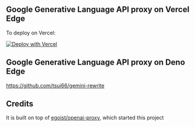 ## Google Generative Language API proxy on Vercel Edge

To deploy on Vercel:

[![Deploy with Vercel](https://vercel.com/button)](https://vercel.com/new/clone?repository-url=https%3A%2F%2Fgithub.com%2Ftsui66%2Fgemini-rewrite-proxy)

## Google Generative Language API proxy on Deno Edge

https://github.com/tsui66/gemini-rewrite

## Credits
It is built on top of [egoist/openai-proxy](https://github.com/egoist/openai-proxy), which started this project
